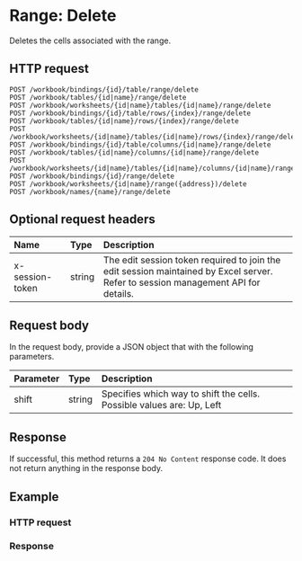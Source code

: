 # Range: Delete

Deletes the cells associated with the range.
## HTTP request
```http
POST /workbook/bindings/{id}/table/range/delete
POST /workbook/tables/{id|name}/range/delete
POST /workbook/worksheets/{id|name}/tables/{id|name}/range/delete
POST /workbook/bindings/{id}/table/rows/{index}/range/delete
POST /workbook/tables/{id|name}/rows/{index}/range/delete
POST /workbook/worksheets/{id|name}/tables/{id|name}/rows/{index}/range/delete
POST /workbook/bindings/{id}/table/columns/{id|name}/range/delete
POST /workbook/tables/{id|name}/columns/{id|name}/range/delete
POST /workbook/worksheets/{id|name}/tables/{id|name}/columns/{id|name}/range/delete
POST /workbook/bindings/{id}/range/delete
POST /workbook/worksheets/{id|name}/range({address})/delete
POST /workbook/names/{name}/range/delete
```
## Optional request headers
| Name       | Type | Description|
|:-----------|:------|:----------|
| x-session-token   | string  | The edit session token required to join the edit session maintained by Excel server. Refer to session management API for details.|

## Request body
In the request body, provide a JSON object that with the following parameters.

| Parameter	   | Type	|Description|
|:---------------|:--------|:-----------|
|shift|string|Specifies which way to shift the cells.  Possible values are: Up, Left|

## Response
If successful, this method returns a `204 No Content` response code. It does not return anything in the response body.
## Example
### HTTP request
### Response
